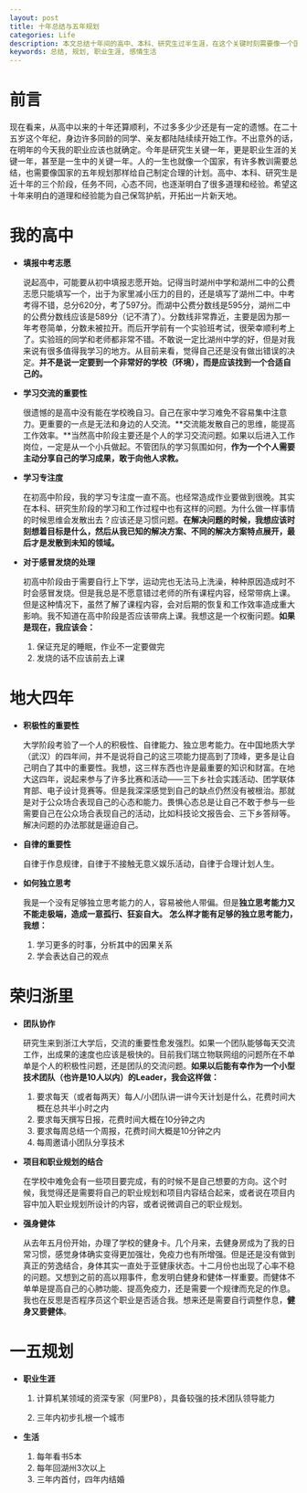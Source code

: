 ```yaml
---
layout: post
title: 十年总结与五年规划
categories: Life
description: 本文总结十年间的高中、本科、研究生过半生涯，在这个关键时刻需要像一个国家一样制定一个五年计划。
keywords: 总结, 规划, 职业生涯, 感情生活
---
```


# 前言

现在看来，从高中以来的十年还算顺利，不过多多少少还是有一定的遗憾。在二十五岁这个年纪，身边许多同龄的同学、亲友都陆陆续续开始工作。不出意外的话，在明年的今天我的职业应该也就确定。今年是研究生关键一年，更是职业生涯的关键一年，甚至是一生中的关键一年。人的一生也就像一个国家，有许多教训需要总结，也需要像国家的五年规划那样给自己制定合理的计划。高中、本科、研究生是近十年的三个阶段，任务不同，心态不同，也逐渐明白了很多道理和经验。希望这十年来明白的道理和经验能为自己保驾护航，开拓出一片新天地。

# 我的高中

* **填报中考志愿**

  说起高中，可能要从初中填报志愿开始。记得当时湖州中学和湖州二中的公费志愿只能填写一个，出于为家里减小压力的目的，还是填写了湖州二中。中考考得不错，总分620分，考了597分。而湖中公费分数线是595分，湖州二中的公费分数线应该是589分（记不清了）。分数线非常靠近，主要是因为那一年考卷简单，分数未被拉开。而后开学前有一个实验班考试，很荣幸顺利考上了。实验班的同学和老师都非常不错。不敢说一定比湖州中学的好，但是对我来说有很多值得我学习的地方。从目前来看，觉得自己还是没有做出错误的决定。**并不是说一定要到一个非常好的学校（环境），而是应该找到一个合适自己的。**

* **学习交流的重要性**

  很遗憾的是高中没有能在学校晚自习。自己在家中学习难免不容易集中注意力。更重要的一点是无法和身边的人交流。**交流能发散自己的思维，能提高工作效率。**当然高中阶段主要还是个人的学习交流问题。如果以后进入工作岗位，一定是从一个小兵做起。不管团队的学习氛围如何，**作为一个个人需要主动分享自己的学习成果，敢于向他人求教。**

* **学习专注度**

  在初高中阶段，我的学习专注度一直不高。也经常造成作业要做到很晚。其实在本科、研究生阶段的学习和工作过程中也有这样的问题。为什么做一样事情的时候思维会发散出去？应该还是习惯问题。**在解决问题的时候，我想应该时刻想着目标是什么，然后从我已知的解决方案、不同的解决方案特点展开，最后才是发散到未知的领域。**

* **对于感冒发烧的处理**

  初高中阶段由于需要自行上下学，运动完也无法马上洗澡，种种原因造成时不时会感冒发烧。但是我总是不愿意错过老师的所有课程内容，经常带病上课。但是这种情况下，虽然了解了课程内容，会对后期的恢复和工作效率造成重大影响。我不知道在高中阶段是否应该带病上课。我想这是一个权衡问题。**如果是现在，我应该会：**

  1. 保证充足的睡眠，作业不一定要做完
  2. 发烧的话不应该前去上课

# 地大四年

* **积极性的重要性**

  大学阶段考验了一个人的积极性、自律能力、独立思考能力。在中国地质大学（武汉）的四年间，并不是说将自己的这三项能力提高到了顶峰，更多是让自己明白了其中的重要性。我想，这三样东西也许是最重要的知识和财富。在地大这四年，说起来参与了许多比赛和活动——三下乡社会实践活动、团学联体育部、电子设计竞赛等。但是我深深感觉到自己的缺点仍然没有被根治。那就是对于公众场合表现自己的心态和能力。畏惧心态总是让自己不敢于参与一些需要自己在公众场合表现自己的活动，比如科技论文报告会、三下乡答辩等。解决问题的办法那就是逼迫自己。

* **自律的重要性**

  自律于作息规律，自律于不接触无意义娱乐活动，自律于合理计划人生。

* **如何独立思考**

  我是一个没有足够独立思考能力的人，容易被他人带偏。但是**独立思考能力又不能走极端，造成一意孤行、狂妄自大。** **怎么样才能有足够的独立思考能力，我想：**

  1. 学习更多的时事，分析其中的因果关系
  2. 学会表达自己的观点

# 荣归浙里

* **团队协作**

  研究生来到浙江大学后，交流的重要性愈发强烈。如果一个团队能够每天交流工作，出成果的速度也应该是极快的。目前我们瑞立物联网组的问题所在不单单是个人的积极性问题，还是团队的交流问题。**如果以后能有幸作为一个小型技术团队（也许是10人以内）的Leader，我会这样做：**

  1. 要求每天（或者每两天）每人/小团队讲一讲今天计划是什么，花费时间大概在总共半小时之内
  2. 要求每天撰写日报，花费时间大概在10分钟之内
  3. 要求每周总结一个周报，花费时间大概是10分钟之内
  4. 每周邀请小团队分享技术

* **项目和职业规划的结合**

  在学校中难免会有一些项目要完成，有的时候不是自己想要的方向。这个时候，我觉得还是需要将自己的职业规划和项目内容结合起来，或者说在项目内容中加入职业规划所设计的内容，或者说微调自己的职业规划。

* **强身健体**

  从去年五月份开始，办理了学校的健身卡。几个月来，去健身房成为了我的日常习惯，感觉身体确实变得更加强壮，免疫力也有所增强。但是还是没有做到真正的劳逸结合，身体其实一直处于亚健康状态。十二月份也出现了心率不稳的问题。又想到之前的高以翔事件，愈发明白健身和健体一样重要。而健体不单单是提高自己的心肺功能、提高免疫力，还是需要一个规律而充足的作息。我也在反思是否程序员这个职业是否适合我。想来还是需要自行调整作息，**健身又要健体**。

# 一五规划

* **职业生涯**

  1. 计算机某领域的资深专家（阿里P8），具备较强的技术团队领导能力

  2. 三年内初步扎根一个城市

* **生活**
  1. 每年看书5本
  2. 每年回湖州3次以上
  3. 三年内首付，四年内结婚